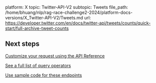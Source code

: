 platform: X
topic: Twitter-API-V2
subtopic: Tweets
file_path: /home/bhuang/nlp/rag-race-challenge2-2024/platform-docs-versions/X_Twitter-API-V2/Tweets.md
url: https://developer.twitter.com/en/docs/twitter-api/tweets/counts/quick-start/full-archive-tweet-counts

## Next steps

[Customize your request using the API Reference](https://developer.twitter.com/en/docs/twitter-api/tweets/counts/api-reference "Customize your request using the API Reference")

[See a full list of query operators](https://developer.twitter.com/en/docs/twitter-api/tweets/counts/integrate/build-a-rule "See a full list of query operators")

[Use sample code for these endpoints](https://github.com/twitterdev/Twitter-API-v2-sample-code "Use sample code for these endpoints")